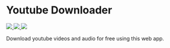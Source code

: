 # Youtube Downloader
<a href="https://skillicons.dev"> <img src="https://skillicons.dev/icons?i=next"/> </a>
<a href="https://skillicons.dev"> <img src="https://skillicons.dev/icons?i=javascript"/> </a>
<a href="https://skillicons.dev"> <img src="https://skillicons.dev/icons?i=tailwind"/> </a>

<p>Download youtube videos and audio for free using this web app. </p>
